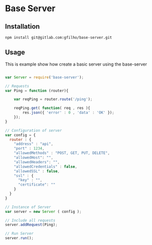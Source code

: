 # Base Server

## Installation

```bashp
npm install git@gitlab.com:gfilho/base-server.git
```

## Usage

This is example show how create a basic server using the base-server
``` js

var Server = require('base-server');

// Requests
var Ping = function (router){

    var reqPing = router.route('/ping');

    reqPing.get( function( req , res ){
        res.json({ 'error' : 0 , 'data' : 'OK' });
    });
}

// Configuration of server
var config = {
  router : {
    "address" : "api",
    "port" : 1234,
    "allowedMethods" : "POST, GET, PUT, DELETE",
    "allowedHost": "",
    "allowedHeaders": "",
    "allowedCredentials" : false,
    "allowedSSL" : false,
    "ssl" : {
      "key" : "",
      "certificate": ""
    }
  }
}

// Instance of Server
var server = new Server ( config );

// Include all requests
server.addRequest(Ping);

// Run Server
server.run();
